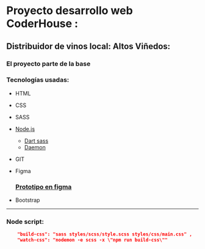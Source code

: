 # Proyecto desarrollo web CoderHouse :
## Distribuidor de vinos local: **Altos Viñedos**:

### El proyecto parte de la base 

### Tecnologías usadas:
- HTML 
- CSS
- SASS
- [Node.js](#Node-script)
    - [Dart sass](#)
    - [Daemon](#)
- GIT
- Figma

    ### [Prototipo en figma](https://www.figma.com/proto/y2227lSiW5rSrlrZZna2Dm/Proyecto-vi%C3%B1edos-b-w?page-id=0%3A1&node-id=84%3A14&viewport=2660%2C1537%2C0.40237241983413696&scaling=min-zoom)
- Bootstrap

---



### Node script:

```json
    "build-css": "sass styles/scss/style.scss styles/css/main.css" ,
    "watch-css": "nodemon -e scss -x \"npm run build-css\""
```

